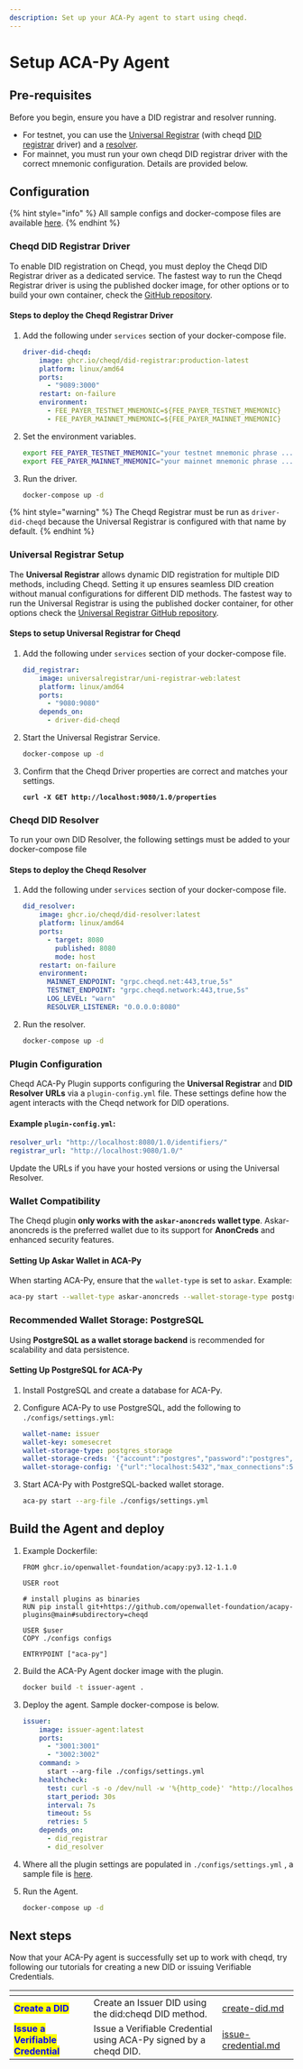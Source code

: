```yaml
---
description: Set up your ACA-Py agent to start using cheqd.
---
```


# Setup ACA-Py Agent

## Pre-requisites

Before you begin, ensure you have a DID registrar and resolver running.&#x20;

* For testnet, you can use the [Universal Registrar](https://github.com/decentralized-identity/universal-registrar/) (with cheqd [DID registrar](https://did-registrar.cheqd.net) driver) and a [resolver](https://resolver.cheqd.net/).&#x20;
* For mainnet, you must run your own cheqd DID registrar driver with the correct mnemonic configuration. Details are provided below.

## Configuration

{% hint style="info" %}
All sample configs and docker-compose files are available [here](https://github.com/openwallet-foundation/acapy-plugins/tree/main/cheqd/docker).
{% endhint %}

### Cheqd DID Registrar Driver

To enable DID registration on Cheqd, you must deploy the Cheqd DID Registrar driver as a dedicated service. The fastest way to run the Cheqd Registrar driver is using the published docker image, for other options or to build your own container, check the [GitHub repository](https://github.com/cheqd/did-registrar).

#### Steps to deploy the Cheqd Registrar Driver

1.  Add the following under `services`  section of your docker-compose file.

    ```yaml
    driver-did-cheqd:
        image: ghcr.io/cheqd/did-registrar:production-latest
        platform: linux/amd64
        ports:
          - "9089:3000"
        restart: on-failure
        environment:
          - FEE_PAYER_TESTNET_MNEMONIC=${FEE_PAYER_TESTNET_MNEMONIC}
          - FEE_PAYER_MAINNET_MNEMONIC=${FEE_PAYER_MAINNET_MNEMONIC}
    ```
2.  Set the environment variables.

    ```bash
    export FEE_PAYER_TESTNET_MNEMONIC="your testnet mnemonic phrase ..."
    export FEE_PAYER_MAINNET_MNEMONIC="your mainnet mnemonic phrase ..."
    ```
3.  Run the driver.

    ```bash
    docker-compose up -d
    ```

{% hint style="warning" %}
The Cheqd Registrar must be run as `driver-did-cheqd` because the Universal Registrar is configured with that name by default.
{% endhint %}

### Universal Registrar Setup

The **Universal Registrar** allows dynamic DID registration for multiple DID methods, including Cheqd. Setting it up ensures seamless DID creation without manual configurations for different DID methods. The fastest way to run the Universal Registrar is using the published docker container, for other options check the [Universal Registrar GitHub repository](https://github.com/decentralized-identity/universal-registrar).

#### Steps to setup Universal Registrar for Cheqd

1.  Add the following under `services`  section of your docker-compose file.

    ```yaml
    did_registrar:
        image: universalregistrar/uni-registrar-web:latest
        platform: linux/amd64
        ports:
          - "9080:9080"
        depends_on:
          - driver-did-cheqd
    ```
2.  Start the Universal Registrar Service.

    ```bash
    docker-compose up -d
    ```
3.  Confirm that the Cheqd Driver properties are correct and matches your settings.

    <pre class="language-bash"><code class="lang-bash"><strong>curl -X GET http://localhost:9080/1.0/properties
    </strong></code></pre>

### Cheqd DID Resolver

To run your own DID Resolver, the following settings must be added to your docker-compose file

#### Steps to deploy the Cheqd Resolver

1.  Add the following under `services`  section of your docker-compose file.

    ```yaml
    did_resolver:
        image: ghcr.io/cheqd/did-resolver:latest
        platform: linux/amd64
        ports:
          - target: 8080
            published: 8080
            mode: host
        restart: on-failure
        environment:
          MAINNET_ENDPOINT: "grpc.cheqd.net:443,true,5s"
          TESTNET_ENDPOINT: "grpc.cheqd.network:443,true,5s"
          LOG_LEVEL: "warn"
          RESOLVER_LISTENER: "0.0.0.0:8080"
    ```
2.  Run the resolver.

    ```bash
    docker-compose up -d
    ```

### Plugin Configuration

Cheqd ACA-Py Plugin supports configuring the **Universal Registrar** and **DID Resolver** **URLs** via a `plugin-config.yml` file. These settings define how the agent interacts with the Cheqd network for DID operations.

#### **Example `plugin-config.yml`:**

```yaml
resolver_url: "http://localhost:8080/1.0/identifiers/"
registrar_url: "http://localhost:9080/1.0/"
```

Update the URLs if you have your hosted versions or using the Universal Resolver.

### Wallet Compatibility

The Cheqd plugin **only works with the `askar-anoncreds` wallet type**. Askar-anoncreds is the preferred wallet due to its support for **AnonCreds** and enhanced security features.

#### **Setting Up Askar Wallet in ACA-Py**

When starting ACA-Py, ensure that the `wallet-type` is set to `askar`. Example:

```bash
aca-py start --wallet-type askar-anoncreds --wallet-storage-type postgres_storage
```

### Recommended Wallet Storage: PostgreSQL

Using **PostgreSQL as a wallet storage backend** is recommended for scalability and data persistence.

#### **Setting Up PostgreSQL for ACA-Py**

1. Install PostgreSQL and create a database for ACA-Py.
2.  Configure ACA-Py to use PostgreSQL, add the following to `./configs/settings.yml`:

    ```yaml
    wallet-name: issuer
    wallet-key: somesecret
    wallet-storage-type: postgres_storage
    wallet-storage-creds: '{"account":"postgres","password":"postgres","admin_account":"postgres","admin_password":"postgres"}'
    wallet-storage-config: '{"url":"localhost:5432","max_connections":5}'
    ```
3.  Start ACA-Py with PostgreSQL-backed wallet storage.

    ```bash
    aca-py start --arg-file ./configs/settings.yml
    ```

## Build the Agent and deploy

1.  Example Dockerfile:

    ```docker
    FROM ghcr.io/openwallet-foundation/acapy:py3.12-1.1.0

    USER root

    # install plugins as binaries
    RUN pip install git+https://github.com/openwallet-foundation/acapy-plugins@main#subdirectory=cheqd

    USER $user
    COPY ./configs configs

    ENTRYPOINT ["aca-py"]
    ```
2.  Build the ACA-Py Agent docker image with the plugin.

    ```bash
    docker build -t issuer-agent .
    ```
3.  Deploy the agent. Sample docker-compose is below.

    ```yaml
    issuer:
        image: issuer-agent:latest
        ports:
          - "3001:3001"
          - "3002:3002"
        command: >
          start --arg-file ./configs/settings.yml
        healthcheck:
          test: curl -s -o /dev/null -w '%{http_code}' "http://localhost:3001/status/live" | grep "200" > /dev/null
          start_period: 30s
          interval: 7s
          timeout: 5s
          retries: 5
        depends_on:
          - did_registrar
          - did_resolver
    ```
4. Where all the plugin settings are populated in `./configs/settings.yml` , a sample file is [here](https://github.com/openwallet-foundation/acapy-plugins/blob/main/cheqd/docker/default.yml).
5.  Run the Agent.

    ```bash
    docker-compose up -d
    ```

## Next steps

Now that your ACA-Py agent is successfully set up to work with cheqd, try following our tutorials for creating a new DID or issuing Verifiable Credentials.

<table data-card-size="large" data-view="cards"><thead><tr><th></th><th></th><th data-hidden data-card-target data-type="content-ref"></th></tr></thead><tbody><tr><td><mark style="color:blue;"><strong>Create a DID</strong></mark></td><td>Create an Issuer DID using the did:cheqd DID method.</td><td><a href="dids/create-did.md">create-did.md</a></td></tr><tr><td><mark style="color:blue;"><strong>Issue a Verifiable Credential</strong></mark></td><td>Issue a Verifiable Credential using ACA-Py signed by a cheqd DID.</td><td><a href="credentials/issue-credential.md">issue-credential.md</a></td></tr></tbody></table>

